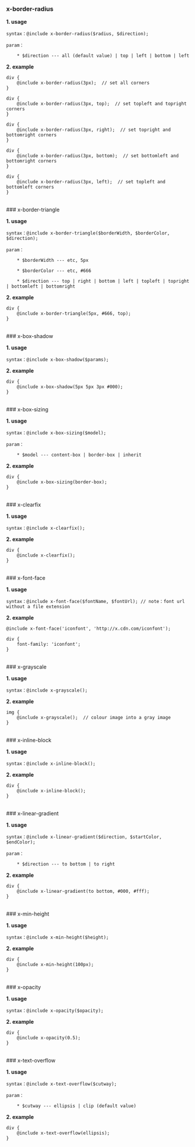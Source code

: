 ### x-border-radius

**1. usage**

	syntax：@include x-border-radius($radius, $direction);

	param：

		* $direction --- all (default value) | top | left | bottom | left

**2. example**

	div {
		@include x-border-radius(3px);  // set all corners
	}

	div {
		@include x-border-radius(3px, top);  // set topleft and topright corners
	}

	div {
		@include x-border-radius(3px, right);  // set topright and bottomright corners
	}

	div {
		@include x-border-radius(3px, bottom);  // set bottomleft and bottomright corners
	}

	div {
		@include x-border-radius(3px, left);  // set topleft and bottomleft corners
	}
<br>
### x-border-triangle

**1. usage**

	syntax：@include x-border-triangle($borderWidth, $borderColor, $direction);

	param：

		* $borderWidth --- etc, 5px

		* $borderColor --- etc, #666

		* $direction --- top | right | bottom | left | topleft | topright | bottomleft | bottomright

**2. example**

	div {
		@include x-border-triangle(5px, #666, top);
	}
<br>
### x-box-shadow

**1. usage**

	syntax：@include x-box-shadow($params);

**2. example**

	div {
		@include x-box-shadow(5px 5px 3px #000);
	}
<br>
### x-box-sizing

**1. usage**

	syntax：@include x-box-sizing($model);

	param：

		* $model --- content-box | border-box | inherit

**2. example**

	div {
		@include x-box-sizing(border-box);
	}
<br>
### x-clearfix

**1. usage**

	syntax：@include x-clearfix();

**2. example**

	div {
		@include x-clearfix();
	}
<br>
### x-font-face

**1. usage**

	syntax：@include x-font-face($fontName, $fontUrl); // note：font url without a file extension

**2. example**

	@include x-font-face('iconfont', 'http://x.cdn.com/iconfont');	

	div {
		font-family: 'iconfont';
	}

<br>
### x-grayscale

**1. usage**

	syntax：@include x-grayscale();

**2. example**

	img {
		@include x-grayscale();  // colour image into a gray image
	}
<br>
### x-inline-block

**1. usage**

	syntax：@include x-inline-block();

**2. example**

	div {
		@include x-inline-block();
	}
<br>
### x-linear-gradient

**1. usage**

	syntax：@include x-linear-gradient($direction, $startColor, $endColor);

	param：

		* $direction --- to bottom | to right

**2. example**

	div {
		@include x-linear-gradient(to bottom, #000, #fff);
	}
<br>
### x-min-height

**1. usage**

	syntax：@include x-min-height($height);

**2. example**

	div {
		@include x-min-height(100px);
	}
<br>
### x-opacity

**1. usage**

	syntax：@include x-opacity($opacity);

**2. example**

	div {
		@include x-opacity(0.5);
	}
<br>
### x-text-overflow

**1. usage**

	syntax：@include x-text-overflow($cutway);

	param：

		* $cutway --- ellipsis | clip (default value)

**2. example**

	div {
		@include x-text-overflow(ellipsis);
	}